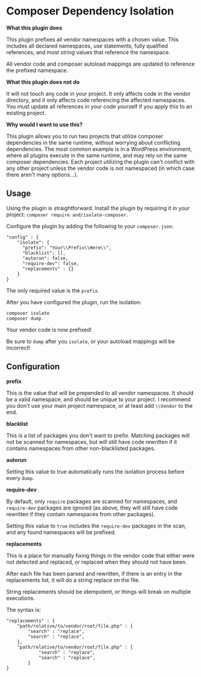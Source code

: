 # Composer Dependency Isolation  

**What this plugin does**  

This plugin prefixes all vendor namespaces with a chosen value. This 
includes all declared namespaces, use statements, fully qualified 
references, and most string values that reference the namespace.  

All vendor code and composer autoload mappings are updated to reference 
the prefixed namespace.  

**What this plugin does not do**  

It will not touch any code in your project. It only affects code in the 
vendor directory, and it only affects code referencing the affected 
namespaces. You must update all references in your code yourself if you 
apply this to an existing project.  

**Why would I want to use this?**  

This plugin allows you to run two projects that utilize composer 
dependencies in the same runtime, without worrying about conflicting 
dependencies. The most common example is in a WordPress environment, 
where all plugins execute in the same runtime, and may rely on the same 
composer dependencies. Each project utilizing the plugin can't conflict 
with any other project unless the vendor code is not namespaced (in which 
case there aren't many options...).

## Usage  

Using the plugin is straightforward. Install the plugin by requiring it 
in your project: `composer require and/isolate-composer`.

Configure the plugin by adding the following to your `composer.json`: 
```
"config" : {
    "isolate": {
      "prefix": "Your\\Prefix\\Here\\",
      "blacklist": [],
      "autorun": false,
      "require-dev": false,
      "replacements" : {}
    }
}
```

The only required value is the `prefix`.  

After you have configured the plugin, run the isolation:
```
composer isolate
composer dump
```

Your vendor code is now prefixed!  

Be sure to `dump` after you `isolate`, or your autoload mappings will 
be incorrect! 

## Configuration  

**prefix**  

This is the value that will be prepended to all vendor namespaces. It 
should be a valid namespace, and should be unique to your project. I 
recommend you don't use your main project namespace, or at least add 
`\\Vendor` to the end.  

**blacklist**  

This is a list of packages you don't want to prefix. Matching packages 
will not be scanned for namespaces, but will still have code rewritten 
if it contains namespaces from other non-blacklisted packages.  

**autorun**  

Setting this value to true automatically runs the isolation process 
before every `dump`. 

**require-dev**  

By default, only `require` packages are scanned for namespaces, and 
`require-dev` packages are ignored (as above, they will still have code 
rewritten if they contain namespaces from other packages).  

Setting this value to `true` includes the `require-dev` packages in the 
scan, and any found namespaces will be prefixed.  

**replacements**  

This is a place for manually fixing things in the vendor code that either 
were not detected and replaced, or replaced when they should not have been.   

After each file has been parsed and rewritten, if there is an entry in the 
replacements list, it will do a string replace on the file.  

String replacements should be idempotent, or things will break on multiple 
executions.  

The syntax is: 
``` 
"replacements" : {
    "path/relative/to/vendor/root/file.php" : {
        "search" : "replace",
        "search" : "replace",
    },
    "path/relative/to/vendor/root/file.php" : {
            "search" : "replace",
            "search" : "replace",
        }
}
```
